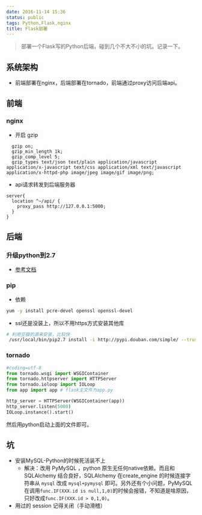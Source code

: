 ```yaml
---
date: 2016-11-14 15:36
status: public
tags: Python,Flask,nginx
title: Flask部署
---
```


> 部署一个Flask写的Python后端，碰到几个不大不小的坑。记录一下。

## 系统架构
- 前端部署在nginx，后端部署在tornado，前端通过proxy访问后端api。

## 前端
### nginx
- 开启 gzip 
```nginx
  gzip on;
  gzip_min_length 1k;
  gzip_comp_level 5;
  gzip_types text/json text/plain application/javascript application/x-javascript text/css application/xml text/javascript application/x-httpd-php image/jpeg image/gif image/png;  
```
+ api请求转发到后端服务器
```nginx
server{
  location ^~/api/ {
    proxy_pass http://127.0.0.1:5000;
  }  
}
```
## 后端
### 升级python到2.7
- [参考文档](http://ruter.sundaystart.net/2015/12/03/Update-python/)

### pip
- 依赖
```bash
yum -y install pcre-devel openssl openssl-devel      
```
- ssl还是没装上，所以不用https方式安装其他库
```bash
# 利用豆瓣的源来安装，比较快
 /usr/local/bin/pip2.7 install -i http://pypi.douban.com/simple/ --trusted-host pypi.douban.com -r requirements.txt                            
```


### tornado
```python
#coding=utf-8
from tornado.wsgi import WSGIContainer
from tornado.httpserver import HTTPServer
from tornado.ioloop import IOLoop
from app import app # flask主文件为app.py

http_server = HTTPServer(WSGIContainer(app))
http_server.listen(5000) 
IOLoop.instance().start() 
```
然后用python启动上面的文件即可。

## 坑
- 安装MySQL-Python的时候死活装不上
  - 解决：改用 PyMySQL ，python 原生无任何native依赖。而且和 SQLAlchemy 结合良好，SQLAlchemy 在create_engine 的时候连接字符串从 `mysql` 改成 `mysql+pymysql` 即可。另外还有个小问题，PyMySQL在调用`func.IF(XXX.id is null,1,0)`的时候会报错，不知道是啥原因，只好改成`func.IF(XXX.id > 0,1,0)`。
- 用过的 session 记得关闭（手动滑稽）